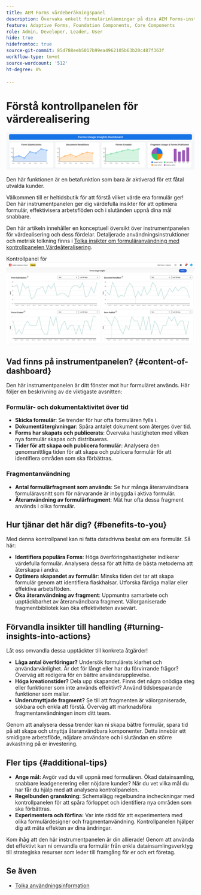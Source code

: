 ```yaml
---
title: AEM Forms värdeberäkningspanel
description: Övervaka enkelt formulärinlämningar på dina AEM Forms-instanser med vår intuitiva kontrollpanel.
feature: Adaptive Forms, Foundation Components, Core Components
role: Admin, Developer, Leader, User
hide: true
hidefromtoc: true
source-git-commit: 85d788eeb5017b99ea4962105b63b20c487f363f
workflow-type: tm+mt
source-wordcount: '512'
ht-degree: 0%

---
```



# Förstå kontrollpanelen för värderealisering

![Kontrollpanel för värderealisering](/help/edge/docs/forms/universal-editor/assets/forms-insights-banner.svg)


<span class="preview"> Den här funktionen är en betafunktion som bara är aktiverad för ett fåtal utvalda kunder. </span>

Välkommen till er heltidsbutik för att förstå vilket värde era formulär ger! Den här instrumentpanelen ger dig värdefulla insikter för att optimera formulär, effektivisera arbetsflöden och i slutänden uppnå dina mål snabbare.

Den här artikeln innehåller en konceptuell översikt över instrumentpanelen för värdealisering och dess fördelar. Detaljerade användningsinstruktioner och metrisk tolkning finns i [Tolka insikter om formuläranvändning med kontrollpanelen Värdeåteralisering](/help/forms/interpreting-form-usage-insights-from-your-vr-dashboard.md).


Kontrollpanel för ![värderealisering](/help/forms/assets/forms-usage-insights.png)

## Vad finns på instrumentpanelen? {#content-of-dashboard}

Den här instrumentpanelen är ditt fönster mot hur formuläret används. Här följer en beskrivning av de viktigaste avsnitten:

### Formulär- och dokumentaktivitet över tid

* **Skicka formulär**: Se trender för hur ofta formulären fylls i.
* **Dokumentåtergivningar**: Spåra antalet dokument som återges över tid.
* **Forms har skapats och publicerats**: Övervaka hastigheten med vilken nya formulär skapas och distribueras.
* **Tider för att skapa och publicera formulär**: Analysera den genomsnittliga tiden för att skapa och publicera formulär för att identifiera områden som ska förbättras.

### Fragmentanvändning

* **Antal formulärfragment som används**: Se hur många återanvändbara formuläravsnitt som för närvarande är inbyggda i aktiva formulär.
* **Återanvändning av formulärfragment**: Mät hur ofta dessa fragment används i olika formulär.




## Hur tjänar det här dig? {#benefits-to-you}

Med denna kontrollpanel kan ni fatta datadrivna beslut om era formulär. Så här:

* **Identifiera populära Forms**: Höga överföringshastigheter indikerar värdefulla formulär. Analysera dessa för att hitta de bästa metoderna att återskapa i andra.
* **Optimera skapandet av formulär**: Minska tiden det tar att skapa formulär genom att identifiera flaskhalsar. Utforska färdiga mallar eller effektiva arbetsflöden.
* **Öka återanvändning av fragment**: Uppmuntra samarbete och upptäckbarhet av återanvändbara fragment. Välorganiserade fragmentbibliotek kan öka effektiviteten avsevärt.


## Förvandla insikter till handling {#turning-insights-into-actions}

Låt oss omvandla dessa upptäckter till konkreta åtgärder!

* **Låga antal överföringar?** Undersök formulärets klarhet och användarvänlighet. Är det för långt eller har du förvirrande frågor? Överväg att redigera för en bättre användarupplevelse.
* **Höga kreationstider?** Dela upp skapandet. Finns det några onödiga steg eller funktioner som inte används effektivt? Använd tidsbesparande funktioner som mallar.
* **Underutnyttjade fragment?** Se till att fragmenten är välorganiserade, sökbara och enkla att förstå. Överväg att marknadsföra fragmentanvändningen inom ditt team.

Genom att analysera dessa trender kan ni skapa bättre formulär, spara tid på att skapa och utnyttja återanvändbara komponenter. Detta innebär ett smidigare arbetsflöde, nöjdare användare och i slutändan en större avkastning på er investering.

## Fler tips {#additional-tips}

* **Ange mål:** Avgör vad du vill uppnå med formulären. Ökad datainsamling, snabbare leadgenerering eller nöjdare kunder? När du vet vilka mål du har får du hjälp med att analysera kontrollpanelen.
* **Regelbunden granskning:** Schemalägg regelbundna incheckningar med kontrollpanelen för att spåra förloppet och identifiera nya områden som ska förbättras.
* **Experimentera och förfina:** Var inte rädd för att experimentera med olika formulärdesigner och fragmentanvändning. Kontrollpanelen hjälper dig att mäta effekten av dina ändringar.

Kom ihåg att den här instrumentpanelen är din allierade! Genom att använda det effektivt kan ni omvandla era formulär från enkla datainsamlingsverktyg till strategiska resurser som leder till framgång för er och ert företag.

## Se även

* [Tolka användningsinformation](/help/forms/interpreting-form-usage-insights-from-your-vr-dashboard.md)
